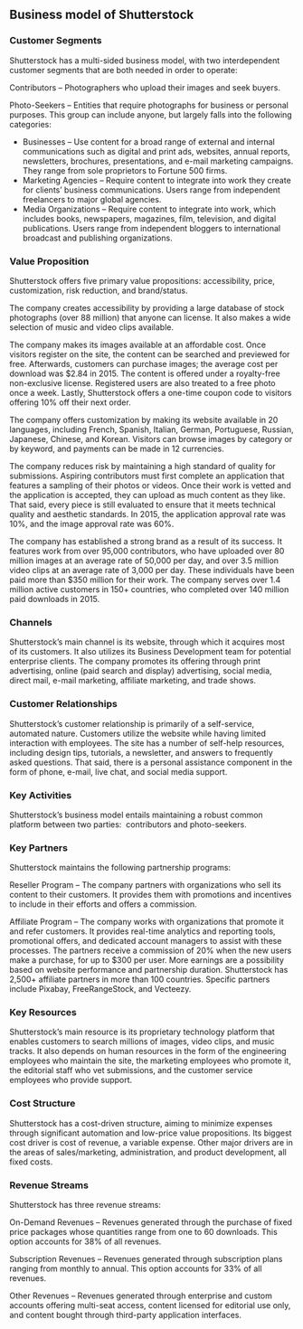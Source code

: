 Business model of Shutterstock
------------------------------

 ### Customer Segments

 Shutterstock has a multi-sided business model, with two interdependent customer segments that are both needed in order to operate:

 Contributors – Photographers who upload their images and seek buyers.

 Photo-Seekers – Entities that require photographs for business or personal purposes. This group can include anyone, but largely falls into the following categories:

  * Businesses – Use content for a broad range of external and internal communications such as digital and print ads, websites, annual reports, newsletters, brochures, presentations, and e-mail marketing campaigns. They range from sole proprietors to Fortune 500 firms.
 * Marketing Agencies – Require content to integrate into work they create for clients’ business communications. Users range from independent freelancers to major global agencies.
 * Media Organizations – Require content to integrate into work, which includes books, newspapers, magazines, film, television, and digital publications. Users range from independent bloggers to international broadcast and publishing organizations.
  ### Value Proposition

 Shutterstock offers five primary value propositions: accessibility, price, customization, risk reduction, and brand/status.

 The company creates accessibility by providing a large database of stock photographs (over 88 million) that anyone can license. It also makes a wide selection of music and video clips available.

 The company makes its images available at an affordable cost. Once visitors register on the site, the content can be searched and previewed for free. Afterwards, customers can purchase images; the average cost per download was $2.84 in 2015. The content is offered under a royalty-free non-exclusive license. Registered users are also treated to a free photo once a week. Lastly, Shutterstock offers a one-time coupon code to visitors offering 10% off their next order.

 The company offers customization by making its website available in 20 languages, including French, Spanish, Italian, German, Portuguese, Russian, Japanese, Chinese, and Korean. Visitors can browse images by category or by keyword, and payments can be made in 12 currencies.

 The company reduces risk by maintaining a high standard of quality for submissions. Aspiring contributors must first complete an application that features a sampling of their photos or videos. Once their work is vetted and the application is accepted, they can upload as much content as they like. That said, every piece is still evaluated to ensure that it meets technical quality and aesthetic standards. In 2015, the application approval rate was 10%, and the image approval rate was 60%.

 The company has established a strong brand as a result of its success. It features work from over 95,000 contributors, who have uploaded over 80 million images at an average rate of 50,000 per day, and over 3.5 million video clips at an average rate of 3,000 per day. These individuals have been paid more than $350 million for their work. The company serves over 1.4 million active customers in 150+ countries, who completed over 140 million paid downloads in 2015.

 ### Channels

 Shutterstock’s main channel is its website, through which it acquires most of its customers. It also utilizes its Business Development team for potential enterprise clients. The company promotes its offering through print advertising, online (paid search and display) advertising, social media, direct mail, e-mail marketing, affiliate marketing, and trade shows.

 ### Customer Relationships

 Shutterstock’s customer relationship is primarily of a self-service, automated nature. Customers utilize the website while having limited interaction with employees. The site has a number of self-help resources, including design tips, tutorials, a newsletter, and answers to frequently asked questions. That said, there is a personal assistance component in the form of phone, e-mail, live chat, and social media support.

 ### Key Activities

 Shutterstock’s business model entails maintaining a robust common platform between two parties:  contributors and photo-seekers.

 ### Key Partners

 Shutterstock maintains the following partnership programs:

 Reseller Program – The company partners with organizations who sell its content to their customers. It provides them with promotions and incentives to include in their efforts and offers a commission.

 Affiliate Program – The company works with organizations that promote it and refer customers. It provides real-time analytics and reporting tools, promotional offers, and dedicated account managers to assist with these processes. The partners receive a commission of 20% when the new users make a purchase, for up to $300 per user. More earnings are a possibility based on website performance and partnership duration. Shutterstock has 2,500+ affiliate partners in more than 100 countries. Specific partners include Pixabay, FreeRangeStock, and Vecteezy.

 ### Key Resources

 Shutterstock’s main resource is its proprietary technology platform that enables customers to search millions of images, video clips, and music tracks. It also depends on human resources in the form of the engineering employees who maintain the site, the marketing employees who promote it, the editorial staff who vet submissions, and the customer service employees who provide support.

 ### Cost Structure

 Shutterstock has a cost-driven structure, aiming to minimize expenses through significant automation and low-price value propositions. Its biggest cost driver is cost of revenue, a variable expense. Other major drivers are in the areas of sales/marketing, administration, and product development, all fixed costs.

 ### Revenue Streams

 Shutterstock has three revenue streams:

 On-Demand Revenues – Revenues generated through the purchase of fixed price packages whose quantities range from one to 60 downloads. This option accounts for 38% of all revenues.

 Subscription Revenues – Revenues generated through subscription plans ranging from monthly to annual. This option accounts for 33% of all revenues.

 Other Revenues – Revenues generated through enterprise and custom accounts offering multi-seat access, content licensed for editorial use only, and content bought through third-party application interfaces.